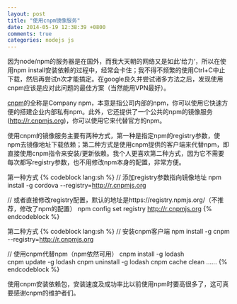 ```yaml
---
layout: post
title: "使用cnpm镜像服务"
date: 2014-05-19 12:38:39 +0800
comments: true
categories: nodejs js
---
```

  因为node/npm的服务器是在国外，而我大天朝的网络又是如此‘给力‘，所以在使用npm install安装依赖的过程中，经常会卡住；我不得不频繁的使用Ctrl+C中止下载，然后再尝试n次才能搞定。在google良久并尝试诸多方法之后，发现使用cnpm应该是应对此问题的最佳方案（当然能用VPN最好）。
  
  <!-- more -->
  
  [cnpm](http://cnpmjs.org/)的全称是Company npm，本意是指公司内部的npm，你可以使用它快速方便的搭建企业内部私有npm。此外，它还提供了一个公共的npm的镜像服务(http://r.cnpmjs.org)，你可以使用它来代替官方的npm。
  
  使用cnpm的镜像服务主要有两种方式，第一种是指定npm的registry参数，使npm去镜像地址下载依赖；第二种方式是使用cnpm提供的客户端来代替npm，即直接使用cnpm指令来安装/更新依赖。我个人更喜欢第二种方式，因为它不需要每次都写registry参数，也不用修改npm本身的配置，非常方便。
  
  第一种方式
{% codeblock lang:sh %}
// 添加registry参数指向镜像地址
npm install -g cordova --registry=http://r.cnpmjs.org

// 或者直接修改registry配置，默认的地址是https://registry.npmjs.org/（不推荐，修改了npm的配置）
npm config set registry http://r.cnpmjs.org 
{% endcodeblock %}
	
	
  第二种方式
{% codeblock lang:sh %}
// 安装cnpm客户端
npm install -g cnpm --registry=http://r.cnpmjs.org

// 使用cnpm代替npm（npm依然可用）
cnpm install -g lodash   
cnpm update -g lodash
cnpm uninstall -g lodash
cnpm cache clean
......
{% endcodeblock %}
  	
 使用cnpm安装依赖包，安装速度及成功率比以前使用npm时要高很多了，这可真要感谢cnpm的维护者们。